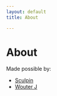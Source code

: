 ```yaml
---
layout: default
title: About

---
```

# About

Made possible by:

- [Sculpin](https://sculpin.io/)
- [Wouter J](http://wouterj.nl/2015/02/using-travis-to-build-your-sculpin-blog/)
